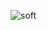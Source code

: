 ![soft](https://capsule-render.vercel.app/api?type=soft&color=auto&text=JiyoungPark&fontSize=40&animation=twinkling)
